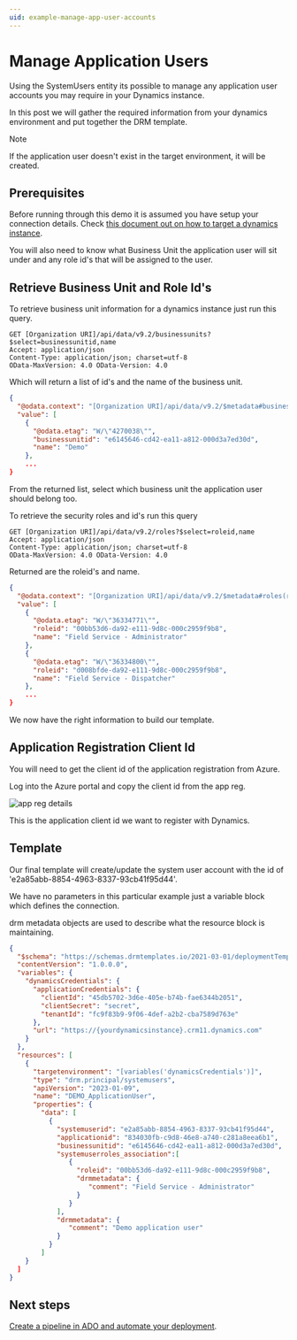 ```yaml
---
uid: example-manage-app-user-accounts
---
```


# Manage Application Users

Using the SystemUsers entity its possible to manage any application user accounts you may require 
in your Dynamics instance.

In this post we will gather the required information from your dynamics environment and put 
together the DRM template.

> [!NOTE]
>  If the application user doesn't exist in the target environment, it will be created.

## Prerequisites

Before running through this demo it is assumed you have setup your connection details. 
Check [this document out on how to target a dynamics instance](xref:target-dynamics-instance).

You will also need to know what Business Unit the application user will sit under and 
any role id's that will be assigned to the user.

## Retrieve Business Unit and Role Id's

To retrieve business unit information for a dynamics instance just run this query.

```
GET [Organization URI]/api/data/v9.2/businessunits?$select=businessunitid,name
Accept: application/json 
Content-Type: application/json; charset=utf-8 
OData-MaxVersion: 4.0 OData-Version: 4.0
```

Which will return a list of id's and the name of the business unit.

```json
{ 
  "@odata.context": "[Organization URI]/api/data/v9.2/$metadata#businessunits(businessunitid,name)", 
  "value": [ 
    { 
      "@odata.etag": "W/\"4270038\"",
      "businessunitid": "e6145646-cd42-ea11-a812-000d3a7ed30d",
      "name": "Demo" 
    },
    ...
}
```

From the returned list, select which business unit the application user should belong too.

To retrieve the security roles and id's run this query

```
GET [Organization URI]/api/data/v9.2/roles?$select=roleid,name
Accept: application/json 
Content-Type: application/json; charset=utf-8 
OData-MaxVersion: 4.0 OData-Version: 4.0
```

Returned are the roleid's and name.

```json
{ 
  "@odata.context": "[Organization URI]/api/data/v9.2/$metadata#roles(roleid,name)", 
  "value": [ 
    { 
      "@odata.etag": "W/\"36334771\"",
      "roleid": "00bb53d6-da92-e111-9d8c-000c2959f9b8", 
      "name": "Field Service - Administrator" 
    }, 
    {
      "@odata.etag": "W/\"36334800\"", 
      "roleid": "d008bfde-da92-e111-9d8c-000c2959f9b8",
      "name": "Field Service - Dispatcher" 
    },
    ...
}
```

We now have the right information to build our template.

## Application Registration Client Id

You will need to get the client id of the application registration from Azure.

Log into the Azure portal and copy the client id from the app reg.

![app reg details](/images/app_reg_copy.png "app reg details")

This is the application client id we want to register with Dynamics.

## Template

Our final template will create/update the system user account with the id of 'e2a85abb-8854-4963-8337-93cb41f95d44'.

We have no parameters in this particular example just a variable block which defines the connection.

drm metadata objects are used to describe what the resource block is maintaining.

```json
{ 
  "$schema": "https://schemas.drmtemplates.io/2021-03-01/deploymentTemplate.json#", 
  "contentVersion": "1.0.0.0",
  "variables": { 
    "dynamicsCredentials": { 
      "applicationCredentials": { 
        "clientId": "45db5702-3d6e-405e-b74b-fae6344b2051", 
        "clientSecret": "secret", 
        "tenantId": "fc9f83b9-9f06-4def-a2b2-cba7589d763e"
      },
      "url": "https://{yourdynamicsinstance}.crm11.dynamics.com"
    }
  },
  "resources": [ 
    {
      "targetenvironment": "[variables('dynamicsCredentials')]", 
      "type": "drm.principal/systemusers", 
      "apiVersion": "2023-01-09", 
      "name": "DEMO_ApplicationUser", 
      "properties": { 
        "data": [ 
          { 
            "systemuserid": "e2a85abb-8854-4963-8337-93cb41f95d44", 
            "applicationid": "834030fb-c9d8-46e8-a740-c281a8eea6b1",
            "businessunitid": "e6145646-cd42-ea11-a812-000d3a7ed30d",
            "systemuserroles_association":[
               {
                 "roleid": "00bb53d6-da92-e111-9d8c-000c2959f9b8",
                 "drmmetadata": {
                    "comment": "Field Service - Administrator"
                 }
               }
            ],
            "drmmetadata": {
               "comment": "Demo application user"
            }
          } 
        ]
    }
  ]
}
```

## Next steps

[Create a pipeline in ADO and automate your deployment](xref:deploy-drm-ado-pipelines).